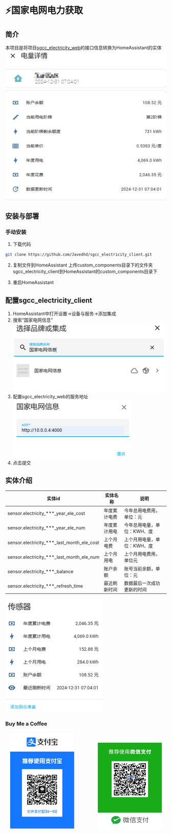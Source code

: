 # ⚡️国家电网电力获取

## 简介
本项目是将项目[sgcc_electricity_web](https://github.com/Javedhd/sgcc_electricity_web)的接口信息转换为HomeAssistant的实体  
![card](assets/card.png)

## 安装与部署
### 手动安装
1. 下载代码
``` sh
git clone https://github.com/Javedhd/sgcc_electricity_client.git
```

2. 复制文件到HomeAssistant
上传custom_components目录下的文件夹sgcc_electricity_client到HomeAssistant的custom_components目录下

3. 重启HomeAssistant

## 配置sgcc_electricity_client
1. HomeAssistant中打开设置->设备与服务->添加集成
2. 搜索“国家电网信息”  
![国家电网信息](assets/add_sgcc_electricity_client.png)
3. 配置sgcc_electricity_web的服务地址  
![服务地址](assets/config_addr.png)
4. 点击提交

## 实体介绍
|实体id|实体名称|说明|
|-|-|-|
|sensor.electricity_***_year_ele_cost|年度累计电费|今年总用电费用，单位：元|
|sensor.electricity_***_year_ele_num|年度累计用电|今年总用电量，单位：KWH、度|
|sensor.electricity_***_last_month_ele_cost|上个月电费|上个月用电量，单位：KWH、度|
|sensor.electricity_***_last_month_ele_num|上个月用电|上个月用电费用，单位元|
|sensor.electricity_***_balance|账户余额|账号当前余额，单位：元|
|sensor.electricity_***_refresh_time|最近刷新时间|数据最后一次成功更新的时间|


![实体列表](assets/entity.png)

### Buy Me a Coffee

<p align="center">
    <img src="assets/Alipay.png"  width=200 style="margin-right: 70px";/>
    <img src="assets/WeiChat.jpg"  width=200/>
</p>
